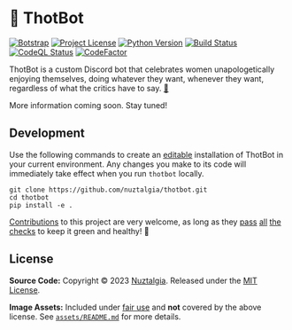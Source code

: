 # 💋 ThotBot

[![Botstrap](https://img.shields.io/endpoint?url=https%3A%2F%2Fraw.githubusercontent.com%2Fnuztalgia%2Fbotstrap%2Fmain%2F.github%2Fbadges%2Fbotstrap-on.json&logo=0)](https://github.com/nuztalgia/botstrap)
[![Project License](https://img.shields.io/github/license/nuztalgia/thotbot?color=blue)](https://github.com/nuztalgia/thotbot/blob/main/LICENSE)
[![Python Version](https://img.shields.io/badge/python-3.10-blue)](https://github.com/nuztalgia/thotbot/blob/main/pyproject.toml)
[![Build Status](https://img.shields.io/github/actions/workflow/status/nuztalgia/thotbot/build.yml?branch=main)](https://github.com/nuztalgia/thotbot/actions/workflows/build.yml)
[![CodeQL Status](https://img.shields.io/github/actions/workflow/status/nuztalgia/thotbot/codeql.yml?branch=main&label=codeQL)](https://github.com/nuztalgia/thotbot/actions/workflows/codeql.yml)
[![CodeFactor](https://img.shields.io/codefactor/grade/github/nuztalgia/thotbot/main?label=codefactor)](https://www.codefactor.io/repository/github/nuztalgia/thotbot)

ThotBot is a custom Discord bot that celebrates women unapologetically enjoying
themselves, doing whatever they want, whenever they want, regardless of what the
critics have to say.
[💅](https://www.nme.com/news/music/megan-thee-stallion-releasing-new-single-thot-shit-this-week-2962813)

More information coming soon. Stay tuned!

## Development

Use the following commands to create an
[editable](https://pip.pypa.io/en/stable/topics/local-project-installs/#editable-installs)
installation of ThotBot in your current environment. Any changes you make to its
code will immediately take effect when you run `thotbot` locally.

```
git clone https://github.com/nuztalgia/thotbot.git
cd thotbot
pip install -e .
```

[Contributions](https://github.com/nuztalgia/thotbot/blob/main/.github/contributing.md)
to this project are very welcome, as long as they
[pass](https://results.pre-commit.ci/latest/github/nuztalgia/thotbot/main)
[all](https://github.com/nuztalgia/thotbot/actions/workflows/build.yml)
[the](https://github.com/nuztalgia/thotbot/actions/workflows/codeql.yml)
[checks](https://www.codefactor.io/repository/github/nuztalgia/thotbot) to keep
it green and healthy! 💚

## License

**Source Code:** Copyright © 2023 [Nuztalgia](https://github.com/nuztalgia).
Released under the
[MIT License](https://github.com/nuztalgia/thotbot/blob/main/LICENSE).

**Image Assets:** Included under [fair use](https://www.copyright.gov/fair-use/)
and **not** covered by the above license. See
[`assets/README.md`](https://github.com/nuztalgia/thotbot/tree/main/thotbot/assets)
for more details.
